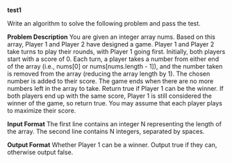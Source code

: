 ****test1****

Write an algorithm to solve the following problem and pass the test.

**Problem Description**
You are given an integer array nums. Based on this array, Player 1 and Player 2 have designed a game. Player 1 and Player 2 take turns to play their rounds, with Player 1 going first. Initially, both players start with a score of 0. Each turn, a player takes a number from either end of the array (i.e., nums[0] or nums[nums.length - 1]), and the number taken is removed from the array (reducing the array length by 1). The chosen number is added to their score. The game ends when there are no more numbers left in the array to take. Return true if Player 1 can be the winner. If both players end up with the same score, Player 1 is still considered the winner of the game, so return true. You may assume that each player plays to maximize their score.

**Input Format**
The first line contains an integer N representing the length of the array.
The second line contains N integers, separated by spaces.

**Output Format**
Whether Player 1 can be a winner. Output true if they can, otherwise output false.

